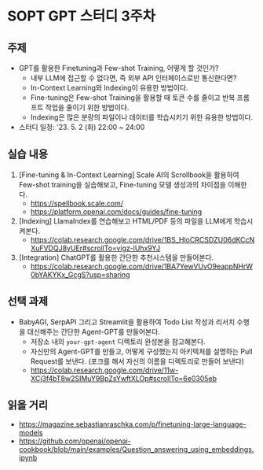 # SOPT GPT 스터디 3주차

## 주제

* GPT를 활용한 Finetuning과 Few-shot Training, 어떻게 할 것인가?
  * 내부 LLM에 접근할 수 없다면, 즉 외부 API 인터페이스로만 통신한다면?
  * In-Context Learning와 Indexing이 유용한 방법이다.
  * Fine-tuning은 Few-shot Training을 활용할 때 토큰 수를 줄이고 반복 프롬프트 작업을 줄이기 위한 방법이다.
  * Indexing은 많은 분량의 파일이나 데이터를 학습시키기 위한 유용한 방법이다.
* 스터디 일정: '23. 5. 2 (화) 22:00 ~ 24:00

## 실습 내용

1. [Fine-tuning & In-Context Learning] Scale AI의 Scrollbook을 활용하여 Few-shot training을 실습해보고, Fine-tuning 모델 생성과의 차이점을 이해한다.
   * https://spellbook.scale.com/
   * https://platform.openai.com/docs/guides/fine-tuning
2. [Indexing] LlamaIndex를 연습해보고 HTML/PDF 등의 파일을 LLM에게 학습시켜본다.
   * https://colab.research.google.com/drive/1BS_HloCRCSDZU06dKCcNXuFVDQJ8yUEr#scrollTo=vigz-lUhx9YJ
3. [Integration] ChatGPT를 활용한 간단한 추천시스템을 만들어본다.
   * https://colab.research.google.com/drive/1BA7YewVUvO9eappNHrW0bYAKYKx_GcgS?usp=sharing

## 선택 과제

* BabyAGI, SerpAPI 그리고 Streamlit을 활용하여 Todo List 작성과 리서치 수행을 대신해주는 간단한 Agent-GPT를 만들어본다.
  * 저장소 내의 `your-gpt-agent` 디렉토리 완성본을 참고해본다.
  * 자신만의 Agent-GPT를 만들고, 어떻게 구성했는지 아키텍처를 설명하는 Pull Request를 보낸다. (포크를 해서 자신의 이름을 디렉토리로 만들어 보낸다)
  * https://colab.research.google.com/drive/11w-XCj3f4bT8w2SIMuY9BpZsYwftXLOp#scrollTo=6e0305eb

## 읽을 거리

* https://magazine.sebastianraschka.com/p/finetuning-large-language-models
* https://github.com/openai/openai-cookbook/blob/main/examples/Question_answering_using_embeddings.ipynb
